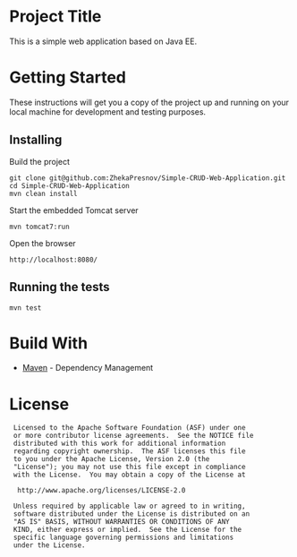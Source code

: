 # Project Title
This is a simple web application based on Java EE.

# Getting Started
These instructions will get you a copy of the project up and running on your local machine for 
development and testing purposes.

## Installing
Build the project
```
git clone git@github.com:ZhekaPresnov/Simple-CRUD-Web-Application.git
cd Simple-CRUD-Web-Application
mvn clean install
```
Start the embedded Tomcat server
```
mvn tomcat7:run
```
Open the browser
```
http://localhost:8080/
```
## Running the tests
```
mvn test
```
# Build With
* [Maven](https://maven.apache.org/) - Dependency Management

# License
```
 Licensed to the Apache Software Foundation (ASF) under one
 or more contributor license agreements.  See the NOTICE file
 distributed with this work for additional information
 regarding copyright ownership.  The ASF licenses this file
 to you under the Apache License, Version 2.0 (the
 "License"); you may not use this file except in compliance
 with the License.  You may obtain a copy of the License at

  http://www.apache.org/licenses/LICENSE-2.0

 Unless required by applicable law or agreed to in writing,
 software distributed under the License is distributed on an
 "AS IS" BASIS, WITHOUT WARRANTIES OR CONDITIONS OF ANY
 KIND, either express or implied.  See the License for the
 specific language governing permissions and limitations
 under the License.
 ```

